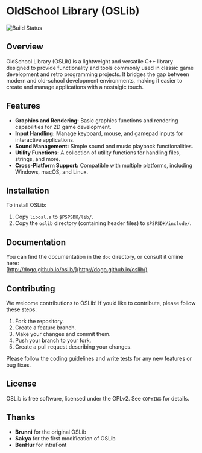 # OldSchool Library (OSLib)
![Build Status](https://github.com/dogo/oslib/actions/workflows/Build.yml/badge.svg?event=push)

## Overview

OldSchool Library (OSLib) is a lightweight and versatile C++ library designed to provide functionality and tools commonly used in classic game development and retro programming projects. It bridges the gap between modern and old-school development environments, making it easier to create and manage applications with a nostalgic touch.

## Features

- **Graphics and Rendering:** Basic graphics functions and rendering capabilities for 2D game development.
- **Input Handling:** Manage keyboard, mouse, and gamepad inputs for interactive applications.
- **Sound Management:** Simple sound and music playback functionalities.
- **Utility Functions:** A collection of utility functions for handling files, strings, and more.
- **Cross-Platform Support:** Compatible with multiple platforms, including Windows, macOS, and Linux.

## Installation

To install OSLib:
1. Copy `libosl.a` to `$PSPSDK/lib/`.
2. Copy the `oslib` directory (containing header files) to `$PSPSDK/include/`.

## Documentation

You can find the documentation in the `doc` directory, or consult it online here:  
[http://dogo.github.io/oslib/](http://dogo.github.io/oslib/)

## Contributing

We welcome contributions to OSLib! If you’d like to contribute, please follow these steps:

1. Fork the repository.
2. Create a feature branch.
3. Make your changes and commit them.
4. Push your branch to your fork.
5. Create a pull request describing your changes.

Please follow the coding guidelines and write tests for any new features or bug fixes.

## License

OSLib is free software, licensed under the GPLv2. See `COPYING` for details.

## Thanks

- **Brunni** for the original OSLib
- **Sakya** for the first modification of OSLib
- **BenHur** for intraFont
